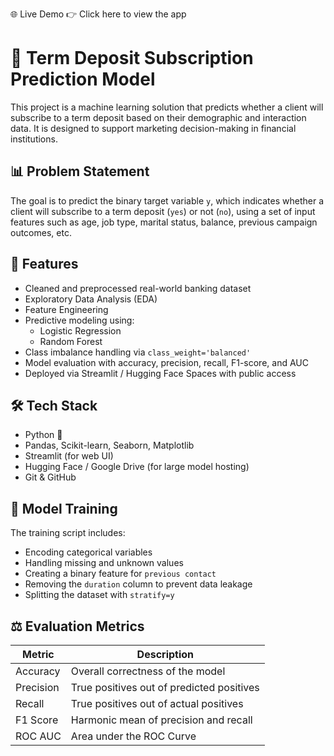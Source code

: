 🌐 Live Demo
👉 Click here to view the app

# 🏦 Term Deposit Subscription Prediction Model

This project is a machine learning solution that predicts whether a client will subscribe to a term deposit based on their demographic and interaction data. It is designed to support marketing decision-making in financial institutions.

## 📊 Problem Statement

The goal is to predict the binary target variable `y`, which indicates whether a client will subscribe to a term deposit (`yes`) or not (`no`), using a set of input features such as age, job type, marital status, balance, previous campaign outcomes, etc.

## 🚀 Features

- Cleaned and preprocessed real-world banking dataset
- Exploratory Data Analysis (EDA)
- Feature Engineering
- Predictive modeling using:
  - Logistic Regression
  - Random Forest
- Class imbalance handling via `class_weight='balanced'`
- Model evaluation with accuracy, precision, recall, F1-score, and AUC
- Deployed via Streamlit / Hugging Face Spaces with public access

## 🛠 Tech Stack

- Python 🐍
- Pandas, Scikit-learn, Seaborn, Matplotlib
- Streamlit (for web UI)
- Hugging Face / Google Drive (for large model hosting)
- Git & GitHub

## 🧠 Model Training

The training script includes:

- Encoding categorical variables
- Handling missing and unknown values
- Creating a binary feature for `previous contact`
- Removing the `duration` column to prevent data leakage
- Splitting the dataset with `stratify=y`

## ⚖️ Evaluation Metrics

| Metric       | Description                                   |
|--------------|-----------------------------------------------|
| Accuracy     | Overall correctness of the model              |
| Precision    | True positives out of predicted positives     |
| Recall       | True positives out of actual positives        |
| F1 Score     | Harmonic mean of precision and recall         |
| ROC AUC      | Area under the ROC Curve                      |


